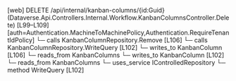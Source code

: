 [web] DELETE /api/internal/kanban-columns/{id:Guid}  (Dataverse.Api.Controllers.Internal.Workflow.KanbanColumnsController.Delete)  [L99–L109] [auth=Authentication.MachineToMachinePolicy,Authentication.RequireTenantIdPolicy]
  └─ calls KanbanColumnRepository.Remove [L106]
  └─ calls KanbanColumnRepository.WriteQuery [L102]
  └─ writes_to KanbanColumn [L106]
    └─ reads_from KanbanColumns
  └─ writes_to KanbanColumn [L102]
    └─ reads_from KanbanColumns
  └─ uses_service IControlledRepository<KanbanColumn>
    └─ method WriteQuery [L102]

